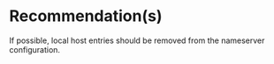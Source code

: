 # Recommendation(s)

If possible, local host entries should be removed from the nameserver configuration.
